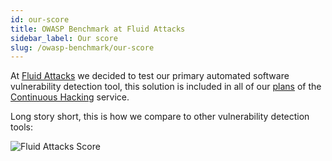 ```yaml
---
id: our-score
title: OWASP Benchmark at Fluid Attacks
sidebar_label: Our score
slug: /owasp-benchmark/our-score
---
```


At [Fluid Attacks](https://fluidattacks.com)
we decided to test our primary automated software vulnerability detection tool,
this solution is included in all of our [plans](https://fluidattacks.com/plans/)
of the [Continuous Hacking](https://fluidattacks.com/services/continuous-hacking/) service.

Long story short, this is how we compare to other vulnerability detection tools:

![Fluid Attacks Score](/img/owasp-benchmark/our-score/fluid-attacks-score.png)

